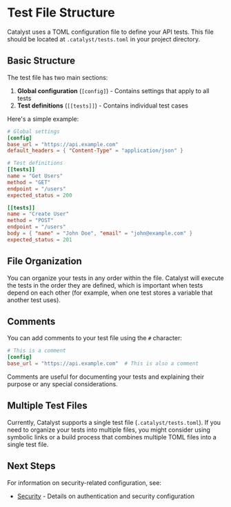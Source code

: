 # Test File Structure

Catalyst uses a TOML configuration file to define your API tests. This file should be located at `.catalyst/tests.toml` in your project directory.

## Basic Structure

The test file has two main sections:

1. **Global configuration** (`[config]`) - Contains settings that apply to all tests
2. **Test definitions** (`[[tests]]`) - Contains individual test cases

Here's a simple example:

```toml
# Global settings
[config]
base_url = "https://api.example.com"
default_headers = { "Content-Type" = "application/json" }

# Test definitions
[[tests]]
name = "Get Users"
method = "GET"
endpoint = "/users"
expected_status = 200

[[tests]]
name = "Create User"
method = "POST"
endpoint = "/users"
body = { "name" = "John Doe", "email" = "john@example.com" }
expected_status = 201
```

## File Organization

You can organize your tests in any order within the file. Catalyst will execute the tests in the order they are defined, which is important when tests depend on each other (for example, when one test stores a variable that another test uses).

## Comments

You can add comments to your test file using the `#` character:

```toml
# This is a comment
[config]
base_url = "https://api.example.com"  # This is also a comment
```

Comments are useful for documenting your tests and explaining their purpose or any special considerations.

## Multiple Test Files

Currently, Catalyst supports a single test file (`.catalyst/tests.toml`). If you need to organize your tests into multiple files, you might consider using symbolic links or a build process that combines multiple TOML files into a single test file.

## Next Steps

For information on security-related configuration, see:

- [Security](./security.md) - Details on authentication and security configuration
